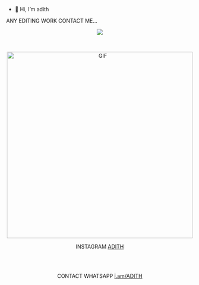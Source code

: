 - 👋 Hi, I’m adith





ANY EDITING WORK CONTACT ME...






<p align="center">
  <a href="https://github.com/Loki-Xer/readme-typing-svg"><img src="https://readme-typing-svg.herokuapp.com?font=Time+New+Roman&color=cyan&size=25&center=true&vCenter=true&width=600&height=100&lines=+THANK+YOU+FOR+VISITING+MY+GIT+HUB+😊;I+Am+𝘼𝘿𝙄𝙏𝙃+You+Can+Call+Me+𝘼𝘿𝙃𝙄+<3"></a>
</p>
<br>
<div align="center"> 
   <p align="center"> 
 <img src="https://telegra.ph" alt="GIF" width="500" height="500"/> 
 </p> 
 
  INSTAGRAM  <a href="https://www.instagram.com/addhh_iii">ADITH</a>
     <br> 
     <br>  
 </p> 
  
<br>
  
CONTACT WHATSAPP  <a href="https://wa.me/918075116840">ī.am/ADITH</a>
     <br> 
     <br>  
 </p> 
  
<br>
  
